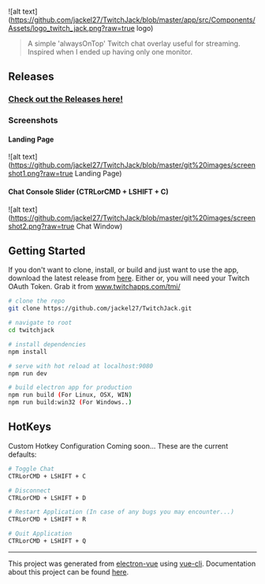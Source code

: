 
![alt text](https://github.com/jackel27/TwitchJack/blob/master/app/src/Components/Assets/logo_twitch_jack.png?raw=true logo)

> A simple 'alwaysOnTop' Twitch chat overlay useful for streaming. Inspired when I ended up having only one monitor.

## Releases

### [Check out the Releases here!](https://github.com/jackel27/TwitchJack/releases)


### Screenshots

#### Landing Page

![alt text](https://github.com/jackel27/TwitchJack/blob/master/git%20images/screenshot1.png?raw=true Landing Page)

#### Chat Console Slider (CTRLorCMD + LSHIFT + C)

![alt text](https://github.com/jackel27/TwitchJack/blob/master/git%20images/screenshot2.png?raw=true Chat Window)


## Getting Started

If you don't want to clone, install, or build and just want to use the app, download the latest release from [here](https://github.com/jackel27/TwitchJack/releases). Either or, you will need your Twitch OAuth Token. Grab it from <a>www.twitchapps.com/tmi/</a>



``` bash
# clone the repo
git clone https://github.com/jackel27/TwitchJack.git

# navigate to root
cd twitchjack

# install dependencies
npm install

# serve with hot reload at localhost:9080
npm run dev

# build electron app for production
npm run build (For Linux, OSX, WIN)
npm run build:win32 (For Windows..)

```

## HotKeys

Custom Hotkey Configuration Coming soon... These are the current defaults:

``` bash
# Toggle Chat
CTRLorCMD + LSHIFT + C

# Disconnect
CTRLorCMD + LSHIFT + D

# Restart Application (In case of any bugs you may encounter...)
CTRLorCMD + LSHIFT + R

# Quit Application
CTRLorCMD + LSHIFT + Q
```

---

This project was generated from [electron-vue](https://github.com/SimulatedGREG/electron-vue) using [vue-cli](https://github.com/vuejs/vue-cli). Documentation about this project can be found [here](https://simulatedgreg.gitbooks.io/electron-vue/content/index.html).
